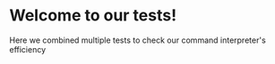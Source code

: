 # Welcome to our tests!
Here we combined multiple tests to check our command interpreter's efficiency
